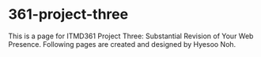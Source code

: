 # 361-project-three
This is a page for ITMD361 Project Three: Substantial Revision of Your Web Presence. Following pages are created and designed by Hyesoo Noh.

